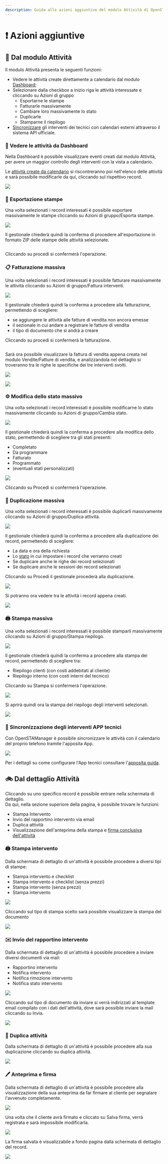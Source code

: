 ```yaml
---
description: Guida alle azioni aggiuntive del modulo Attività di OpenSTAManager
---
```


# ❗ Azioni aggiuntive

## 🚚 Dal modulo Attività

Il modulo Attività presenta le seguenti funzioni:

* Vedere le attività create direttamente a calendario dal modulo [Dashboard](../dashboard/);
* Selezionare dalla checkbox a inizio riga le attività interessate e cliccando su Azioni di gruppo
  * Esportarne le stampe
  * Fatturarle massivamente
  * Cambiare loro massivamente lo stato
  * Duplicarle
  * Stamparne il riepilogo
* [Sincronizzare](../../esempi/calendario-su-telefono.md) gli interventi dei tecnici con calendari esterni attraverso il sistema API ufficiale.

### 📅 Vedere le attività da Dashboard

Nella Dashboard è possibile visualizzare eventi creati dal modulo Attività, per avere un maggior controllo degli interventi con la vista a calendario.

Le [attività create da calendario](../dashboard/creazione.md) si riscontreranno poi nell'elenco delle attività e sarà possibile modificarle da qui, cliccando sul rispettivo record.

![](<../../.gitbook/assets/image (34) (1).png>)

### 📠 Esportazione stampe

Una volta selezionati i record interessati è possibile esportare massivamente le stampe cliccando su Azioni di gruppo/Esporta stampe.

![](<../../.gitbook/assets/image (63).png>)

Il gestionale chiederà quindi la conferma di procedere all'esportazione in formato ZIP delle stampe delle attività selezionate.

&#x20;                                             <img src="../../.gitbook/assets/image (99).png" alt="" data-size="original">

Cliccando su procedi si confermerà l'operazione.

### 📋 Fatturazione massiva

Una volta selezionati i record interessati è possibile fatturare massivamente le attività cliccando su Azioni di gruppo/Fattura interventi.

![](<../../.gitbook/assets/image (54).png>)

Il gestionale chiederà quindi la conferma a procedere alla fatturazione, permettendo di scegliere:

* se aggiungere le attività alle fatture di vendita non ancora emesse
* il sezionale in cui andare a registrare le fatture di vendita
* il tipo di documento che si andrà a creare

Cliccando su procedi si confermerà la fatturazione.

&#x20;                                               <img src="../../.gitbook/assets/image (64).png" alt="" data-size="original">

Sarà ora possibile visualizzare la fattura di vendita appena creata nel modulo Vendite/Fatture di vendita, e analizzandola nel dettaglio si troveranno tra le righe le specifiche dei tre interventi svolti.

![](<../../.gitbook/assets/image (55).png>)

![](<../../.gitbook/assets/image (62).png>)

### ⚙️ Modifica dello stato massivo

Una volta selezionati i record interessati è possibile modificarne lo stato massivamente cliccando su Azioni di gruppo/Cambia stato.

![](<../../.gitbook/assets/image (103).png>)

Il gestionale chiederà quindi la conferma a procedere alla modifica dello stato, permettendo di scegliere tra gli stati presenti:

* Completato
* Da programmare
* Fatturato
* Programmato
* (eventuali stati personalizzati)

&#x20;                                              ![](<../../.gitbook/assets/image (24).png>)

Cliccando su Procedi si confermerà l'operazione.

### 🧬 Duplicazione massiva

Una volta selezionati i record interessati è possibile duplicarli massivamente cliccando su Azioni di gruppo/Duplica attività.

![](<../../.gitbook/assets/image (98).png>)

Il gestionale chiederà quindi la conferma a procedere alla duplicazione dei record, permettendo di scegliere:

* La data e ora della richiesta
* Lo [stato](statidiattivita.md) in cui impostare i record che verranno creati
* Se duplicare anche le righe dei record selezionati
* Se duplicare anche le sessioni dei record selezionati

Cliccando su Procedi il gestionale procederà alla duplicazione.

&#x20;                                              ![](<../../.gitbook/assets/image (80).png>)

Si potranno ora vedere tra le attività i record appena creati.

![](<../../.gitbook/assets/image (66).png>)

### 🖨️ Stampa massiva

Una volta selezionati i record interessati è possibile stamparli massivamente cliccando su Azioni di gruppo/Stampa riepilogo.

![](<../../.gitbook/assets/image (52).png>)

Il gestionale chiederà quindi la conferma a procedere alla stampa dei record, permettendo di scegliere tra:

* Riepilogo clienti (con costi addebitati al cliente)
* Riepilogo interno (con costi interni del tecnico)

Cliccando su Stampa si confermerà l'operazione.

&#x20;                                               ![](<../../.gitbook/assets/image (77).png>)

Si aprirà quindi ora la stampa del riepilogo degli interventi selezionati.

&#x20;                                              ![](<../../.gitbook/assets/image (94).png>)

### 📱 Sincronizzazione degli interventi APP tecnici

Con OpenSTAManager è possibile sincronizzare le attività con il calendario del proprio telefono tramite l'apposita App.&#x20;

&#x20;                                               ![](<../../.gitbook/assets/image (56).png>)

Per i dettagli su come configurare l'App tecnici consultare l'[apposita guida](../../esempi/calendario-su-telefono.md).

## 🚲 Dal dettaglio Attività

Cliccando su uno specifico record è possibile entrare nella schermata di dettaglio.\
Da qui, nella sezione superiore della pagina, è possibile trovare le funzioni:

* Stampa Intervento
* Invio del rapportino intervento via email
* Duplica attività
* Visualizzazione dell'anteprima della stampa e [firma conclusiva dell'attività](modifica.md#anteprima-e-firma)

### 🖨️ Stampa intervento

Dalla schermata di dettaglio di un'attività è possibile procedere a diversi tipi di stampe:

* Stampa intervento e checklist
* Stampa intervento e checklist (senza prezzi)
* Stampa intervento (senza prezzi)
* Stampa intervento

![](<../../.gitbook/assets/image (92) (1).png>)

Cliccando sul tipo di stampa scelto sarà possibile visualizzare la stampa del documento

&#x20;                                                ![](<../../.gitbook/assets/image (79).png>)

### ✉️ Invio del rapportino intervento

Dalla schermata di dettaglio di un'attività è possibile procedere a inviare diversi documenti via mail:

* Rapportino intervento
* Notifica intervento
* Notifica rimozione intervento
* Notifica stato intervento

![](<../../.gitbook/assets/image (25).png>)

Cliccando sul tipo di documento da inviare si verrà indirizzati al template email compilato con i dati dell'attività, dove sarà possibile inviare la mail cliccando su Invia.

![](<../../.gitbook/assets/image (67) (1).png>)

### 🧬 Duplica attività

Dalla schermata di dettaglio di un'attività è possibile procedere alla sua duplicazione cliccando su duplica attività.

![](<../../.gitbook/assets/image (46).png>)

### 🖊️ Anteprima e firma

Dalla schermata di dettaglio di un'attività è possibile procedere alla visualizzazione della sua anteprima da far firmare al cliente per segnalare l'avvenuto completamente.

![](<../../.gitbook/assets/image (33).png>)

Una volta che il cliente avrà firmato e cliccato su Salva firma, verrà registrata e sarà impossibile modificarla.

![](<../../.gitbook/assets/image (96).png>)

La firma salvata è visualizzabile a fondo pagina dalla schermata di dettaglio del record.

![](<../../.gitbook/assets/image (73).png>)
